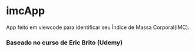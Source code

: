 # imcApp
 
App feito em viewcode para identificar seu Índice de Massa Corporal(IMC). 

### Baseado no curso de Eric Brito (Udemy)
